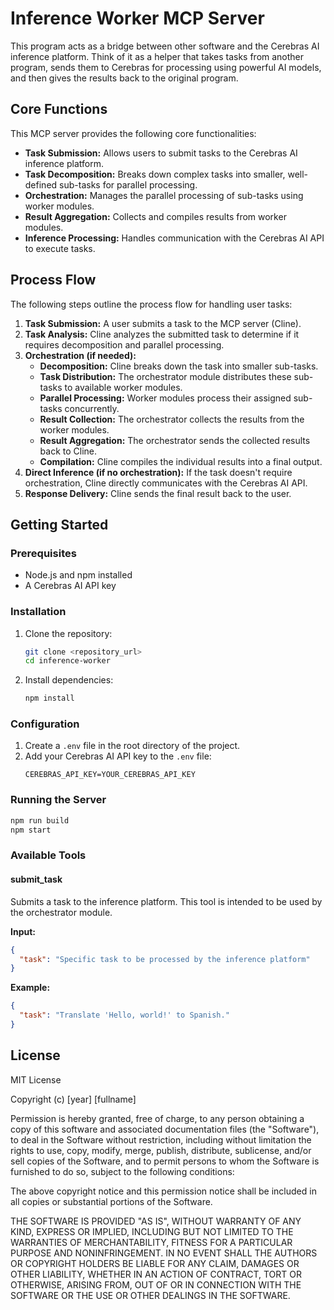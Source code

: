 # Inference Worker MCP Server

This program acts as a bridge between other software and the Cerebras AI inference platform. Think of it as a helper that takes tasks from another program, sends them to Cerebras for processing using powerful AI models, and then gives the results back to the original program.

## Core Functions

This MCP server provides the following core functionalities:

- **Task Submission:** Allows users to submit tasks to the Cerebras AI inference platform.
- **Task Decomposition:** Breaks down complex tasks into smaller, well-defined sub-tasks for parallel processing.
- **Orchestration:** Manages the parallel processing of sub-tasks using worker modules.
- **Result Aggregation:** Collects and compiles results from worker modules.
- **Inference Processing:** Handles communication with the Cerebras AI API to execute tasks.

## Process Flow

The following steps outline the process flow for handling user tasks:

1. **Task Submission:** A user submits a task to the MCP server (Cline).
2. **Task Analysis:** Cline analyzes the submitted task to determine if it requires decomposition and parallel processing.
3. **Orchestration (if needed):**
   - **Decomposition:** Cline breaks down the task into smaller sub-tasks.
   - **Task Distribution:** The orchestrator module distributes these sub-tasks to available worker modules.
   - **Parallel Processing:** Worker modules process their assigned sub-tasks concurrently.
   - **Result Collection:** The orchestrator collects the results from the worker modules.
   - **Result Aggregation:** The orchestrator sends the collected results back to Cline.
   - **Compilation:** Cline compiles the individual results into a final output.
4. **Direct Inference (if no orchestration):** If the task doesn't require orchestration, Cline directly communicates with the Cerebras AI API.
5. **Response Delivery:** Cline sends the final result back to the user.

## Getting Started

### Prerequisites

- Node.js and npm installed
- A Cerebras AI API key

### Installation

1. Clone the repository:
   ```bash
   git clone <repository_url>
   cd inference-worker
   ```

2. Install dependencies:
   ```bash
   npm install
   ```

### Configuration

1. Create a `.env` file in the root directory of the project.
2. Add your Cerebras AI API key to the `.env` file:
   ```
   CEREBRAS_API_KEY=YOUR_CEREBRAS_API_KEY
   ```

### Running the Server

```bash
npm run build
npm start
```

### Available Tools

#### submit_task

Submits a task to the inference platform. This tool is intended to be used by the orchestrator module.

**Input:**

```json
{
  "task": "Specific task to be processed by the inference platform"
}
```

**Example:**

```json
{
  "task": "Translate 'Hello, world!' to Spanish."
}
```

## License

MIT License

Copyright (c) [year] [fullname]

Permission is hereby granted, free of charge, to any person obtaining a copy
of this software and associated documentation files (the "Software"), to deal
in the Software without restriction, including without limitation the rights
to use, copy, modify, merge, publish, distribute, sublicense, and/or sell
copies of the Software, and to permit persons to whom the Software is
furnished to do so, subject to the following conditions:

The above copyright notice and this permission notice shall be included in all
copies or substantial portions of the Software.

THE SOFTWARE IS PROVIDED "AS IS", WITHOUT WARRANTY OF ANY KIND, EXPRESS OR
IMPLIED, INCLUDING BUT NOT LIMITED TO THE WARRANTIES OF MERCHANTABILITY,
FITNESS FOR A PARTICULAR PURPOSE AND NONINFRINGEMENT. IN NO EVENT SHALL THE
AUTHORS OR COPYRIGHT HOLDERS BE LIABLE FOR ANY CLAIM, DAMAGES OR OTHER
LIABILITY, WHETHER IN AN ACTION OF CONTRACT, TORT OR OTHERWISE, ARISING FROM,
OUT OF OR IN CONNECTION WITH THE SOFTWARE OR THE USE OR OTHER DEALINGS IN THE
SOFTWARE.

